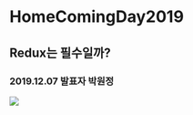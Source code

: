 # HomeComingDay2019
## Redux는 필수일까?
### 2019.12.07 발표자 박원정

![](https://github.com/jongfeel/HomeComingDay2019/blob/master/Photos/20191207_164312.jpg?raw=true)

